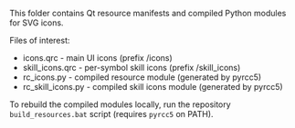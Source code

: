 This folder contains Qt resource manifests and compiled Python modules for SVG icons.

Files of interest:
- icons.qrc - main UI icons (prefix /icons)
- skill_icons.qrc - per-symbol skill icons (prefix /skill_icons)
- rc_icons.py - compiled resource module (generated by pyrcc5)
- rc_skill_icons.py - compiled skill icons module (generated by pyrcc5)

To rebuild the compiled modules locally, run the repository `build_resources.bat` script (requires `pyrcc5` on PATH).
